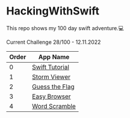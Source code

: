 # HackingWithSwift
This repo shows my 100 day swift adventure.💻

Current Challenge 28/100 - 12.11.2022

|Order|App Name  |
|--|--|
|0 |[Swift Tutorial](https://github.com/talhagg/HackingWithSwift/tree/main/Swift%20Tutorial) |
|1 |[Storm Viewer](https://github.com/talhagg/HackingWithSwift/tree/main/Storm%20Viewer) |
|2 |[Guess the Flag](https://github.com/talhagg/HackingWithSwift/tree/main/Guess%20the%20Flag) |
|3 |[Easy Browser](https://github.com/talhagg/HackingWithSwift/tree/main/Easy%20Browser) |
|4 |[Word Scramble](https://github.com/talhagg/HackingWithSwift/tree/main/WordScramble) |
